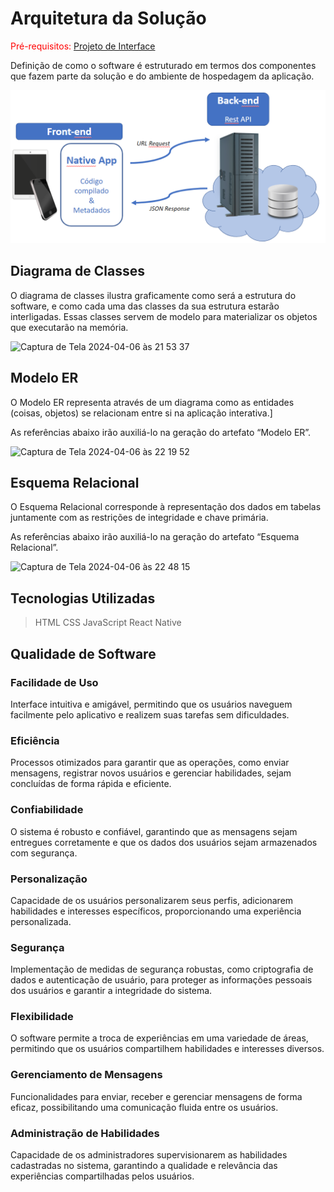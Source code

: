 # Arquitetura da Solução

<span style="color:red">Pré-requisitos: <a href="3-Projeto de Interface.md"> Projeto de Interface</a></span>

Definição de como o software é estruturado em termos dos componentes que fazem parte da solução e do ambiente de hospedagem da aplicação.

![Arquitetura da Solução](img/02-mob-arch.png)

## Diagrama de Classes

O diagrama de classes ilustra graficamente como será a estrutura do software, e como cada uma das classes da sua estrutura estarão interligadas. Essas classes servem de modelo para materializar os objetos que executarão na memória.

<img width="950" alt="Captura de Tela 2024-04-06 às 21 53 37" src="https://github.com/ICEI-PUC-Minas-PMV-ADS/ads-2024-1-e3-proj-mov-t8-connectskill/assets/116657748/b98e8b52-8f9f-42b5-92cb-2a5d4ee44a8b">


## Modelo ER

O Modelo ER representa através de um diagrama como as entidades (coisas, objetos) se relacionam entre si na aplicação interativa.]

As referências abaixo irão auxiliá-lo na geração do artefato “Modelo ER”.

<img width="996" alt="Captura de Tela 2024-04-06 às 22 19 52" src="https://github.com/ICEI-PUC-Minas-PMV-ADS/ads-2024-1-e3-proj-mov-t8-connectskill/assets/116657748/388a0be6-99d6-44db-b386-589fb995f674">



## Esquema Relacional

O Esquema Relacional corresponde à representação dos dados em tabelas juntamente com as restrições de integridade e chave primária.
 
As referências abaixo irão auxiliá-lo na geração do artefato “Esquema Relacional”.

![Captura de Tela 2024-04-06 às 22 48 15](https://github.com/ICEI-PUC-Minas-PMV-ADS/ads-2024-1-e3-proj-mov-t8-connectskill/assets/116657748/e67e5a7c-4c4d-4014-8ec6-3989a22885f4)



## Tecnologias Utilizadas

>HTML
>CSS
>JavaScript
>React Native


## Qualidade de Software
### Facilidade de Uso
Interface intuitiva e amigável, permitindo que os usuários naveguem facilmente pelo aplicativo e realizem suas tarefas sem dificuldades.

### Eficiência
Processos otimizados para garantir que as operações, como enviar mensagens, registrar novos usuários e gerenciar habilidades, sejam concluídas de forma rápida e eficiente.

### Confiabilidade
O sistema é robusto e confiável, garantindo que as mensagens sejam entregues corretamente e que os dados dos usuários sejam armazenados com segurança.

### Personalização
Capacidade de os usuários personalizarem seus perfis, adicionarem habilidades e interesses específicos, proporcionando uma experiência personalizada.

### Segurança
Implementação de medidas de segurança robustas, como criptografia de dados e autenticação de usuário, para proteger as informações pessoais dos usuários e garantir a integridade do sistema.

### Flexibilidade
O software permite a troca de experiências em uma variedade de áreas, permitindo que os usuários compartilhem habilidades e interesses diversos.

### Gerenciamento de Mensagens
Funcionalidades para enviar, receber e gerenciar mensagens de forma eficaz, possibilitando uma comunicação fluida entre os usuários.

### Administração de Habilidades
Capacidade de os administradores supervisionarem as habilidades cadastradas no sistema, garantindo a qualidade e relevância das experiências compartilhadas pelos usuários.

